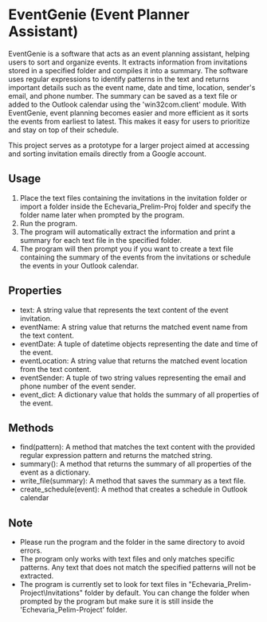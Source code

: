 # EventGenie (Event Planner Assistant)
EventGenie is a software that acts as an event planning assistant, helping users to sort and organize events. It extracts information from invitations stored in a specified folder and compiles it into a summary. The software uses regular expressions to identify patterns in the text and returns important details such as the event name, date and time, location, sender's email, and phone number. The summary can be saved as a text file or added to the Outlook calendar using the 'win32com.client' module. With EventGenie, event planning becomes easier and more efficient as it sorts the events from earliest to latest. This makes it easy for users to prioritize and stay on top of their schedule.

This project serves as a prototype for a larger project aimed at accessing and sorting invitation emails directly from a Google account.

## Usage
1. Place the text files containing the invitations in the invitation folder or import a folder inside the Echevaria_Prelim-Proj folder and specify the folder name later when prompted by the program.
2. Run the program.
3. The program will automatically extract the information and print a summary for each text file in the specified folder.
4. The program will then prompt you if you want to create a text file containing the summary of the events from the invitations or schedule the events in your Outlook calendar.

## Properties
* text: A string value that represents the text content of the event invitation.
* eventName: A string value that returns the matched event name from the text content.
* eventDate: A tuple of datetime objects representing the date and time of the event.
* eventLocation: A string value that returns the matched event location from the text content.
* eventSender: A tuple of two string values representing the email and phone number of the event sender.
* event_dict: A dictionary value that holds the summary of all properties of the event.
## Methods
* find(pattern): A method that matches the text content with the provided regular expression pattern and returns the matched string.
* summary(): A method that returns the summary of all properties of the event as a dictionary.
* write_file(summary): A method that saves the summary as a text file.
* create_schedule(event): A method that creates a schedule in Outlook calendar
## Note
* Please run the program and the folder in the same directory to avoid errors.
* The program only works with text files and only matches specific patterns. Any text that does not match the specified patterns will not be extracted.
* The program is currently set to look for text files in "Echevaria_Prelim-Project\Invitations" folder by default. You can change the folder when prompted by the program but make sure it is still inside the 'Echevaria_Pelim-Project' folder. 